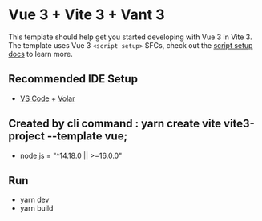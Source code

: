 <!--
 * @Author: GengHH
 * @Date: 2022-08-31 19:03:51
 * @LastEditors: GengHH
 * @LastEditTime: 2022-09-01 18:55:53
 * @Description: file content
 * @FilePath: \vite@3.x-project\README.md
-->
# Vue 3 + Vite 3 + Vant 3

This template should help get you started developing with Vue 3 in Vite 3. The template uses Vue 3 `<script setup>` SFCs, check out the [script setup docs](https://v3.vuejs.org/api/sfc-script-setup.html#sfc-script-setup) to learn more.

## Recommended IDE Setup

- [VS Code](https://code.visualstudio.com/) + [Volar](https://marketplace.visualstudio.com/items?itemName=Vue.volar)


## Created by cli command : yarn create vite vite3-project --template vue;
- node.js = "^14.18.0 || >=16.0.0"

## Run
- yarn dev
- yarn build

### 
